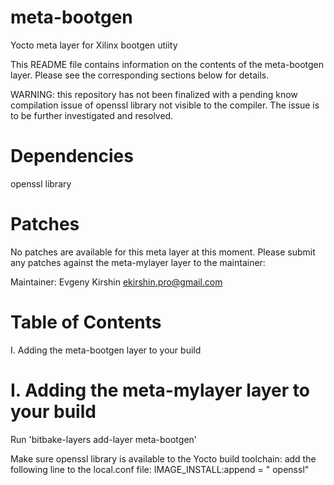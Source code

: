 # meta-bootgen
Yocto meta layer for Xilinx bootgen utiity

This README file contains information on the contents of the meta-bootgen layer.
Please see the corresponding sections below for details.

WARNING: this repository has not been finalized with a pending know compilation issue of openssl library not visible to the compiler.
The issue is to be further investigated and resolved.

# Dependencies
  openssl library

# Patches

No patches are available for this meta layer at this moment.
Please submit any patches against the meta-mylayer layer to the maintainer:

Maintainer: Evgeny Kirshin <ekirshin.pro@gmail.com>


# Table of Contents

I. Adding the meta-bootgen layer to your build

# I. Adding the meta-mylayer layer to your build

Run 'bitbake-layers add-layer meta-bootgen'

Make sure openssl library is available to the Yocto build toolchain: add the following line to the local.conf file:
IMAGE_INSTALL:append = " openssl"


